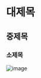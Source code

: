 # 대제목
## 중제목
### 소제목
![image](https://github.com/user-attachments/assets/f1227953-4845-4cf9-b838-bafdc1f0af9d)
